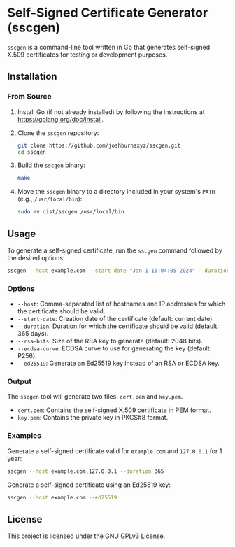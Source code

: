 # Self-Signed Certificate Generator (sscgen)

`sscgen` is a command-line tool written in Go that generates self-signed X.509 certificates for testing or development purposes.

## Installation

### From Source

1. Install Go (if not already installed) by following the instructions at https://golang.org/doc/install.

2. Clone the `sscgen` repository:

   ```sh
   git clone https://github.com/joshburnsxyz/sscgen.git
   cd sscgen
   ```

3. Build the `sscgen` binary:

   ```sh
   make
   ```

4. Move the `sscgen` binary to a directory included in your system's `PATH` (e.g., `/usr/local/bin`):

   ```sh
   sudo mv dist/sscgen /usr/local/bin
   ```

## Usage

To generate a self-signed certificate, run the `sscgen` command followed by the desired options:

```sh
sscgen --host example.com --start-date "Jan 1 15:04:05 2024" --duration 365 --rsa-bits 4096 --ecdsa-curve P256 --ed25519
```

### Options

- `--host`: Comma-separated list of hostnames and IP addresses for which the certificate should be valid.
- `--start-date`: Creation date of the certificate (default: current date).
- `--duration`: Duration for which the certificate should be valid (default: 365 days).
- `--rsa-bits`: Size of the RSA key to generate (default: 2048 bits).
- `--ecdsa-curve`: ECDSA curve to use for generating the key (default: P256).
- `--ed25519`: Generate an Ed25519 key instead of an RSA or ECDSA key.

### Output

The `sscgen` tool will generate two files: `cert.pem` and `key.pem`.

- `cert.pem`: Contains the self-signed X.509 certificate in PEM format.
- `key.pem`: Contains the private key in PKCS#8 format.

### Examples

Generate a self-signed certificate valid for `example.com` and `127.0.0.1` for 1 year:

```sh
sscgen --host example.com,127.0.0.1 --duration 365
```

Generate a self-signed certificate using an Ed25519 key:

```sh
sscgen --host example.com --ed25519
```

## License

This project is licensed under the GNU GPLv3 License.